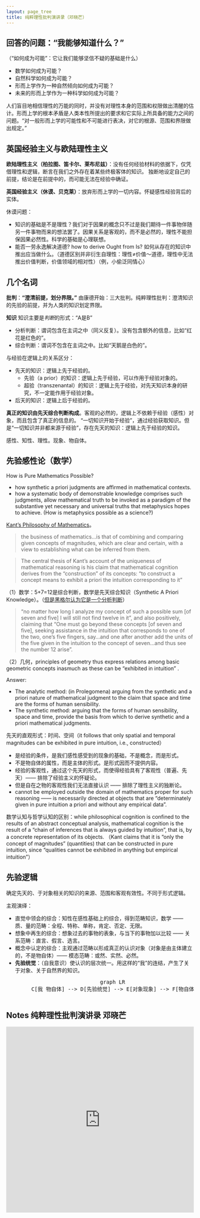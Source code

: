 ```yaml
---
layout: page_tree
title: 纯粹理性批判演讲录（邓晓芒）
---
```


## 回答的问题：“我能够知道什么？”

（“如何成为可能”：它让我们能够坚信不疑的基础是什么）
* 数学如何成为可能？
* 自然科学如何成为可能？
* 形而上学作为一种自然倾向如何成为可能？
* 未来的形而上学作为一种科学如何成为可能？

人们盲目地相信理性的万能的同时，并没有对理性本身的范围和权限做出清醒的估计。形而上学的根本矛盾是人类本性所提出的要求和它实际上所具备的能力之间的问题。“对一般形而上学的可能性和不可能进行表决，对它的根源、范围和界限做出规定。”

## 英国经验主义与欧陆理性主义

**欧陆理性主义（柏拉图、笛卡尔、莱布尼兹）**：没有任何经验材料的依据下，仅凭借理性和逻辑，断言在我们之外存在着某些终极客体的知识。
独断地设定自己的前提，结论是在前提中的，而可能无法在经验中确证。

**英国经验主义（休谟、贝克莱）**：放弃形而上学的一切内容。怀疑感性经验背后的实体。

休谟问题：
* 知识的基础是不是理性？我们对于因果的概念只不过是我们期待一件事物伴随另一件事物而来的想法罢了。因果关系是客观的，而不是必然的，理性不能担保因果必然性。科学的基础是心理联想。
* 能否一劳永逸解决道德? how to derive Ought from Is? 如何从存在的知识中推出应当做什么。（道德区别并非衍生自理性：理性≠价值～道德，理性中无法推出价值判断，价值领域的相对性）（例，小偷泛同情心）


## 几个名词

**批判**：**“澄清前提，划分界限。”** 由康德开始：三大批判。纯粹理性批判：澄清知识的先验的前提，并为人类的知识划定界限。

**知识** 知识主要是*判断*的形式：“A是B”
* 分析判断：谓词包含在主词之中（同义反复）。没有包含额外的信息，比如“红花是红色的”。
* 综合判断：谓词不包含在主词之中。比如“天鹅是白色的”。

与经验在逻辑上的关系区分：
* 先天的知识：逻辑上先于经验的。
  * 先验（a prior）的知识：逻辑上先于经验，可以作用于经验对象的。
  * 超验（transzenantal）的知识：逻辑上先于经验，对先天知识本身的研究，不一定能作用于经验对象。
* 后天的知识：逻辑上后于经验的。

**真正的知识由先天综合判断构成**。客观的必然的，逻辑上不依赖于经验（感性）对象，而且包含了真正的信息的。
“一切知识开始于经验”，通过经验获取知识。但是“一切知识并非都来源于经验”，存在先天的知识：逻辑上先于经验的知识。

感性、知性、理性。现象、物自体。

## 先验感性论（数学）

How is Pure Mathematics Possible?
* how synthetic a priori judgments are affirmed in mathematical contexts.
* how a systematic body of demonstrable knowledge comprises such judgments, allow mathematical truth to be invoked as a paradigm of the substantive yet necessary and universal truths that metaphysics hopes to achieve. (How is metaphysics possible as a science?)

[Kant’s Philosophy of Mathematics](https://plato.stanford.edu/entries/kant-mathematics/)。

> the business of mathematics…is that of combining and comparing given concepts of magnitudes, which are clear and certain, with a view to establishing what can be inferred from them.

> The central thesis of Kant’s account of the uniqueness of mathematical reasoning is his claim that mathematical cognition derives from the “construction” of its concepts: “to construct a concept means to exhibit a priori the intuition corresponding to it”

（1）数学：5+7=12是综合判断，数学是先天综合知识（Synthetic A Priori Knowledge）。（[但是黑格尔认为它是一个分析判断](https://www.quora.com/Kant-said-that-7+5-12-is-a-synthetic-proposition-but-Hegel-analytical-Who-was-right)）

>  “no matter how long I analyze my concept of such a possible sum [of seven and five] I will still not find twelve in it”, and also positively, claiming that “One must go beyond these concepts [of seven and five], seeking assistance in the intuition that corresponds to one of the two, one’s five fingers, say…and one after another add the units of the five given in the intuition to the concept of seven…and thus see the number 12 arise”.

（2）几何，principles of geometry thus express relations among basic geometric concepts inasmuch as these can be “exhibited in intuition” .

Answer:
* The analytic method: (in Prolegomena) arguing from the synthetic and a priori nature of mathematical judgment to the claim that space and time are the forms of human sensibility.
* The synthetic method: arguing that the forms of human sensibility, space and time, provide the basis from which to derive synthetic and a priori mathematical judgments.

先天的直观形式：时间、空间（it follows that only spatial and temporal magnitudes can be exhibited in pure intuition, i.e., constructed）
* 是经验的条件，是我们感性感受到的现象的基础，不是概念，而是形式。
* 不是物自体的属性，而是主体的形式。是形式因而不提供内容。
* 经验的客观性，通过这个先天的形式，而使得经验具有了客观性（普遍、先天）—— 排除了经验主义的怀疑论。
* 但是自在之物的客观性我们无法直接认识 —— 排除了理性主义的独断论。
* cannot be employed outside the domain of mathematics proper for such reasoning —— is necessarily directed at objects that are “determinately given in pure intuition a priori and without any empirical data”.

数学认知与哲学认知的区别：while philosophical cognition is confined to the results of an abstract conceptual analysis, mathematical cognition is the result of a “chain of inferences that is always guided by intuition”, that is, by a concrete representation of its objects. （Kant claims that it is “only the concept of magnitudes” (quantities) that can be constructed in pure intuition, since “qualities cannot be exhibited in anything but empirical intuition”）

## 先验逻辑

确定先天的、于对象相关的知识的来源、范围和客观有效性。不同于形式逻辑。

主观演绎：
* 直觉中领会的综合：知性在感性基础上的综合，得到范畴知识，数学 —— 质、量的范畴：全程、特称、单称，肯定、否定、无限。
* 想象中再生的综合：想象过去的事物的表象，与当下的事物加以比较 —— 关系范畴：直言、假言、选言。
* 概念中认定的综合：主观通过范畴以形成真正的认识对象（对象是由主体建立的，不是物自体）—— 模态范畴：或然、实然、必然。
* **先验统觉**：（自我意识）使认识的层次统一。用这样的“我”的连结，产生了关于对象、关于自然界的知识。

<div align="center">  
  <pre class="mermaid">
        graph LR
        C[我 物自体] --> D[先验统觉] --> E[对象现象] --> F[物自体]
  </pre>
</div>

## Notes 纯粹理性批判演讲录 邓晓芒

<embed src="https://drive.google.com/viewerng/viewer?embedded=true&url=https://github.com/gggliuye/for_fun/raw/master/pdfs/philosophy/dengxiaomang_critique_pure_reason.pdf" width="100%" height="500">
